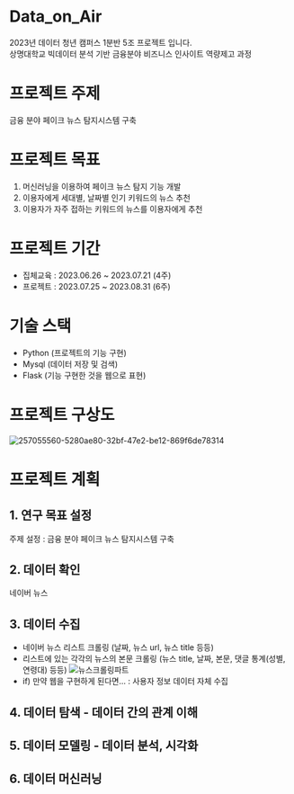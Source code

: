 # Data_on_Air
2023년 데이터 청년 캠퍼스 1분반 5조 프로젝트 입니다.   
상명대학교 빅데이터 분석 기반 금융분야 비즈니스 인사이트 역량제고 과정

# 프로젝트 주제
금융 분야 페이크 뉴스 탐지시스템 구축

# 프로젝트 목표 
1. 머신러닝을 이용하여 페이크 뉴스 탐지 기능 개발
2. 이용자에게 세대별, 날짜별 인기 키워드의 뉴스 추천
3. 이용자가 자주 접하는 키워드의 뉴스를 이용자에게 추천

# 프로젝트 기간 
- 집체교육 : 2023.06.26 ~ 2023.07.21 (4주)
- 프로젝트 : 2023.07.25 ~ 2023.08.31 (6주)

# 기술 스택 
- Python (프로젝트의 기능 구현)
- Mysql (데이터 저장 및 검색)
- Flask (기능 구현한 것을 웹으로 표현)

# 프로젝트 구상도 
![257055560-5280ae80-32bf-47e2-be12-869f6de78314](https://github.com/Pigeon1999/Data_on_Air/assets/98893114/2d21f92b-c0ee-4cc7-b64a-9f6421618713)

# 프로젝트 계획 
## 1. 연구 목표 설정 
주제 설정 : 금융 분야 페이크 뉴스 탐지시스템 구축
     
## 2. 데이터 확인
네이버 뉴스
     
## 3. 데이터 수집
- 네이버 뉴스 리스트 크롤링 (날짜, 뉴스 url, 뉴스 title 등등)
- 리스트에 있는 각각의 뉴스의 본문 크롤링 (뉴스 title, 날짜, 본문, 댓글 통계(성별, 연령대) 등등)
![뉴스크롤링파트](https://github.com/Pigeon1999/Data_on_Air/assets/98893114/c6409e4b-9269-495e-82be-3e41e8d665a7)
- if) 만약 웹을 구현하게 된다면... : 사용자 정보 데이터 자체 수집


## 4. 데이터 탐색 - 데이터 간의 관계 이해 

## 5. 데이터 모델링 - 데이터 분석, 시각화

## 6. 데이터 머신러닝


